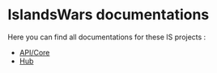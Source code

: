 # IslandsWars documentations  
Here you can find all documentations for these IS projects :
- [API/Core](/islands)
- [Hub](/hub) 
